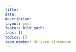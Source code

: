 ```yaml
---
title:
date:
description:
layout: post
feature_bild_path:
tags: []
topics: []
team_member: dr-sven-tintemann
---
```

